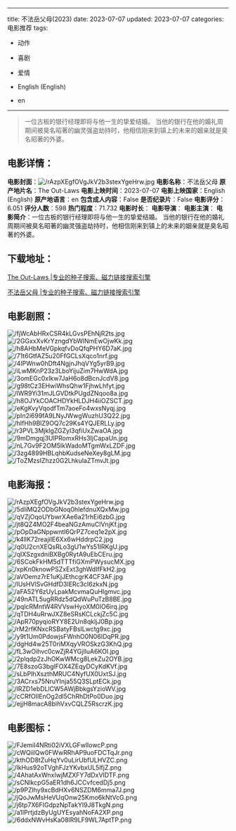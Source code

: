 
---
title: 不法岳父母(2023)
date: 2023-07-07
updated: 2023-07-07
categories: 电影推荐
tags:
- 动作
- 喜剧
- 爱情

- English (English)
- en
---


> 一位古板的银行经理即将与他一生的挚爱结婚。 当他的银行在他的婚礼周期间被臭名昭著的幽灵强盗劫持时，他相信刚来到镇上的未来的姻亲就是臭名昭著的外婆。

## **电影详情**：

**电影封面**：<img src="https://image.tmdb.org/t/p/w200/rAzpXEgfOVgJkV2b3stexYgeHrw.jpg" alt="/rAzpXEgfOVgJkV2b3stexYgeHrw.jpg" title="/rAzpXEgfOVgJkV2b3stexYgeHrw.jpg">
**电影名称**：不法岳父母
**原产地片名**：The Out-Laws
**电影上映时间**：2023-07-07
**电影上映国家**：English (English)
**原产地语言**：en
**包含成人内容**：False
**是否纪录片**：False
**电影评分**：6.051
**评分人数**：598
**热门程度**：71.732
**电影时长**：
**电影导演**：
**电影主演**：
**电影简介**：一位古板的银行经理即将与他一生的挚爱结婚。 当他的银行在他的婚礼周期间被臭名昭著的幽灵强盗劫持时，他相信刚来到镇上的未来的姻亲就是臭名昭著的外婆。

## **下载地址**：
[The Out-Laws |专业的种子搜索、磁力链接搜索引擎](https://movie.amd794.com:2083/?search=The%20Out-Laws&ordering=&mode=match_phrase&page_size=10&page=1)

[不法岳父母 |专业的种子搜索、磁力链接搜索引擎](https://movie.amd794.com:2083/?search=%E4%B8%8D%E6%B3%95%E5%B2%B3%E7%88%B6%E6%AF%8D&ordering=&mode=match_phrase&page_size=10&page=1)
 

## **电影剧照**：
<img src="https://image.tmdb.org/t/p/original/fjWcAbHRxCSR4kLGvsPEhNjR2ts.jpg" alt="/fjWcAbHRxCSR4kLGvsPEhNjR2ts.jpg" title="/fjWcAbHRxCSR4kLGvsPEhNjR2ts.jpg"><img src="https://image.tmdb.org/t/p/original/2GGxxXvKrYzngdYbWlNmEwOjwKk.jpg" alt="/2GGxxXvKrYzngdYbWlNmEwOjwKk.jpg" title="/2GGxxXvKrYzngdYbWlNmEwOjwKk.jpg"><img src="https://image.tmdb.org/t/p/original/h8AHbMeVGpkqfvDoQfqPHY6D7aK.jpg" alt="/h8AHbMeVGpkqfvDoQfqPHY6D7aK.jpg" title="/h8AHbMeVGpkqfvDoQfqPHY6D7aK.jpg"><img src="https://image.tmdb.org/t/p/original/71t6GtfAZ5u20FfGCLsXqco1nrf.jpg" alt="/71t6GtfAZ5u20FfGCLsXqco1nrf.jpg" title="/71t6GtfAZ5u20FfGCLsXqco1nrf.jpg"><img src="https://image.tmdb.org/t/p/original/4IPWnw0hDft4NgjnJhqVYg5yrB9.jpg" alt="/4IPWnw0hDft4NgjnJhqVYg5yrB9.jpg" title="/4IPWnw0hDft4NgjnJhqVYg5yrB9.jpg"><img src="https://image.tmdb.org/t/p/original/iLwMKnP23z3LboYijuZim7HwWdA.jpg" alt="/iLwMKnP23z3LboYijuZim7HwWdA.jpg" title="/iLwMKnP23z3LboYijuZim7HwWdA.jpg"><img src="https://image.tmdb.org/t/p/original/3omEGc0xIkw7JaH6o8dBcnJcdV8.jpg" alt="/3omEGc0xIkw7JaH6o8dBcnJcdV8.jpg" title="/3omEGc0xIkw7JaH6o8dBcnJcdV8.jpg"><img src="https://image.tmdb.org/t/p/original/g98tCz3EHwiWhsQhw1FjhwLhfyt.jpg" alt="/g98tCz3EHwiWhsQhw1FjhwLhfyt.jpg" title="/g98tCz3EHwiWhsQhw1FjhwLhfyt.jpg"><img src="https://image.tmdb.org/t/p/original/lWR9Yi31mJLGVDtkPUgdZNqoo8a.jpg" alt="/lWR9Yi31mJLGVDtkPUgdZNqoo8a.jpg" title="/lWR9Yi31mJLGVDtkPUgdZNqoo8a.jpg"><img src="https://image.tmdb.org/t/p/original/h8OJYkCOACHDYkHLDJH4iiOZSCT.jpg" alt="/h8OJYkCOACHDYkHLDJH4iiOZSCT.jpg" title="/h8OJYkCOACHDYkHLDJH4iiOZSCT.jpg"><img src="https://image.tmdb.org/t/p/original/eKgKvyVqodfTm7aoeFo4wxsNyqj.jpg" alt="/eKgKvyVqodfTm7aoeFo4wxsNyqj.jpg" title="/eKgKvyVqodfTm7aoeFo4wxsNyqj.jpg"><img src="https://image.tmdb.org/t/p/original/pIn2i699fA9LNyJWwgWuzhU3Q22.jpg" alt="/pIn2i699fA9LNyJWwgWuzhU3Q22.jpg" title="/pIn2i699fA9LNyJWwgWuzhU3Q22.jpg"><img src="https://image.tmdb.org/t/p/original/hIfHh9BlZ9OQ7c29Ks4YQJERLLy.jpg" alt="/hIfHh9BlZ9OQ7c29Ks4YQJERLLy.jpg" title="/hIfHh9BlZ9OQ7c29Ks4YQJERLLy.jpg"><img src="https://image.tmdb.org/t/p/original/r3PVL3MjkIgZGZyl3qfiUxZwaOA.jpg" alt="/r3PVL3MjkIgZGZyl3qfiUxZwaOA.jpg" title="/r3PVL3MjkIgZGZyl3qfiUxZwaOA.jpg"><img src="https://image.tmdb.org/t/p/original/9mDmgqj3UlPRomxRHs3IjCapaUn.jpg" alt="/9mDmgqj3UlPRomxRHs3IjCapaUn.jpg" title="/9mDmgqj3UlPRomxRHs3IjCapaUn.jpg"><img src="https://image.tmdb.org/t/p/original/nL7Gv9F2OM5IkWadoMTgmWxLZDF.jpg" alt="/nL7Gv9F2OM5IkWadoMTgmWxLZDF.jpg" title="/nL7Gv9F2OM5IkWadoMTgmWxLZDF.jpg"><img src="https://image.tmdb.org/t/p/original/3zg4899HBLqhbKudseNeXey8gLM.jpg" alt="/3zg4899HBLqhbKudseNeXey8gLM.jpg" title="/3zg4899HBLqhbKudseNeXey8gLM.jpg"><img src="https://image.tmdb.org/t/p/original/ToZMzsIZhzz0G2LhkulaZTmvJt.jpg" alt="/ToZMzsIZhzz0G2LhkulaZTmvJt.jpg" title="/ToZMzsIZhzz0G2LhkulaZTmvJt.jpg">

## **电影海报**：
<img src="https://image.tmdb.org/t/p/original/rAzpXEgfOVgJkV2b3stexYgeHrw.jpg" alt="/rAzpXEgfOVgJkV2b3stexYgeHrw.jpg" title="/rAzpXEgfOVgJkV2b3stexYgeHrw.jpg"><img src="https://image.tmdb.org/t/p/original/5dliMQ2ODbGNoq0hlefdnuXQxMw.jpg" alt="/5dliMQ2ODbGNoq0hlefdnuXQxMw.jpg" title="/5dliMQ2ODbGNoq0hlefdnuXQxMw.jpg"><img src="https://image.tmdb.org/t/p/original/qVZjOqoUYbwrXAe6a21rhEi6zbG.jpg" alt="/qVZjOqoUYbwrXAe6a21rhEi6zbG.jpg" title="/qVZjOqoUYbwrXAe6a21rhEi6zbG.jpg"><img src="https://image.tmdb.org/t/p/original/jt8QZ4MO2F4beaNGzAmuClVnjKf.jpg" alt="/jt8QZ4MO2F4beaNGzAmuClVnjKf.jpg" title="/jt8QZ4MO2F4beaNGzAmuClVnjKf.jpg"><img src="https://image.tmdb.org/t/p/original/pOpDaGNppwntl6QrPZ7ceq1e2pX.jpg" alt="/pOpDaGNppwntl6QrPZ7ceq1e2pX.jpg" title="/pOpDaGNppwntl6QrPZ7ceq1e2pX.jpg"><img src="https://image.tmdb.org/t/p/original/k4llK72reajiIE6Xx6wHddrpC2.jpg" alt="/k4llK72reajiIE6Xx6wHddrpC2.jpg" title="/k4llK72reajiIE6Xx6wHddrpC2.jpg"><img src="https://image.tmdb.org/t/p/original/q0U2cnXEQsRLo3gU1wYs51IRKgU.jpg" alt="/q0U2cnXEQsRLo3gU1wYs51IRKgU.jpg" title="/q0U2cnXEQsRLo3gU1wYs51IRKgU.jpg"><img src="https://image.tmdb.org/t/p/original/qIXSzgxdniBXBg0RytA9uEbCEru.jpg" alt="/qIXSzgxdniBXBg0RytA9uEbCEru.jpg" title="/qIXSzgxdniBXBg0RytA9uEbCEru.jpg"><img src="https://image.tmdb.org/t/p/original/6SCokFkHM5dTTTfiGXmPWysucMX.jpg" alt="/6SCokFkHM5dTTTfiGXmPWysucMX.jpg" title="/6SCokFkHM5dTTTfiGXmPWysucMX.jpg"><img src="https://image.tmdb.org/t/p/original/xpKn0knowPSZxExt3ghWdIfFkH2.jpg" alt="/xpKn0knowPSZxExt3ghWdIfFkH2.jpg" title="/xpKn0knowPSZxExt3ghWdIfFkH2.jpg"><img src="https://image.tmdb.org/t/p/original/aVOemz7rE1uKjJEthcgrK4CF3AF.jpg" alt="/aVOemz7rE1uKjJEthcgrK4CF3AF.jpg" title="/aVOemz7rE1uKjJEthcgrK4CF3AF.jpg"><img src="https://image.tmdb.org/t/p/original/lUsHVlSvGHdfD3IERc3cI6zkxN.jpg" alt="/lUsHVlSvGHdfD3IERc3cI6zkxN.jpg" title="/lUsHVlSvGHdfD3IERc3cI6zkxN.jpg"><img src="https://image.tmdb.org/t/p/original/aFA52Y6zUyLpakMcvmaQuHIgmvc.jpg" alt="/aFA52Y6zUyLpakMcvmaQuHIgmvc.jpg" title="/aFA52Y6zUyLpakMcvmaQuHIgmvc.jpg"><img src="https://image.tmdb.org/t/p/original/49nATL5ugRRdz5dQdWuPuTzB8BE.jpg" alt="/49nATL5ugRRdz5dQdWuPuTzB8BE.jpg" title="/49nATL5ugRRdz5dQdWuPuTzB8BE.jpg"><img src="https://image.tmdb.org/t/p/original/pqlcRMntW4RVVswHyoXM0IO6irq.jpg" alt="/pqlcRMntW4RVVswHyoXM0IO6irq.jpg" title="/pqlcRMntW4RVVswHyoXM0IO6irq.jpg"><img src="https://image.tmdb.org/t/p/original/qTDH4uRrwJXZ8eSRsKCLckjZc5C.jpg" alt="/qTDH4uRrwJXZ8eSRsKCLckjZc5C.jpg" title="/qTDH4uRrwJXZ8eSRsKCLckjZc5C.jpg"><img src="https://image.tmdb.org/t/p/original/ApR70pyqioRYY8E2Un8qkljJ0Bp.jpg" alt="/ApR70pyqioRYY8E2Un8qkljJ0Bp.jpg" title="/ApR70pyqioRYY8E2Un8qkljJ0Bp.jpg"><img src="https://image.tmdb.org/t/p/original/rM2rfKNxcRSBatyFBsILwctg9xc.jpg" alt="/rM2rfKNxcRSBatyFBsILwctg9xc.jpg" title="/rM2rfKNxcRSBatyFBsILwctg9xc.jpg"><img src="https://image.tmdb.org/t/p/original/y9t1Um0PdowjsFWnhO0N06IDqPR.jpg" alt="/y9t1Um0PdowjsFWnhO0N06IDqPR.jpg" title="/y9t1Um0PdowjsFWnhO0N06IDqPR.jpg"><img src="https://image.tmdb.org/t/p/original/dgHd4w25T0riMXqyVROSkzG3KhQ.jpg" alt="/dgHd4w25T0riMXqyVROSkzG3KhQ.jpg" title="/dgHd4w25T0riMXqyVROSkzG3KhQ.jpg"><img src="https://image.tmdb.org/t/p/original/fL3wOihvc0cwZjR4YGjIluA6KOI.jpg" alt="/fL3wOihvc0cwZjR4YGjIluA6KOI.jpg" title="/fL3wOihvc0cwZjR4YGjIluA6KOI.jpg"><img src="https://image.tmdb.org/t/p/original/2plqdp2zJhOKwWMcg8LekZu2OYB.jpg" alt="/2plqdp2zJhOKwWMcg8LekZu2OYB.jpg" title="/2plqdp2zJhOKwWMcg8LekZu2OYB.jpg"><img src="https://image.tmdb.org/t/p/original/7E8szoG3bglFOX4ZEqyDCyKdKVf.jpg" alt="/7E8szoG3bglFOX4ZEqyDCyKdKVf.jpg" title="/7E8szoG3bglFOX4ZEqyDCyKdKVf.jpg"><img src="https://image.tmdb.org/t/p/original/sLbPIhXszthMRUC4NyfUX0UxtSJ.jpg" alt="/sLbPIhXszthMRUC4NyfUX0UxtSJ.jpg" title="/sLbPIhXszthMRUC4NyfUX0UxtSJ.jpg"><img src="https://image.tmdb.org/t/p/original/3ACrxs75NruYInja55Q3SLptECk.jpg" alt="/3ACrxs75NruYInja55Q3SLptECk.jpg" title="/3ACrxs75NruYInja55Q3SLptECk.jpg"><img src="https://image.tmdb.org/t/p/original/lRZD1ebDLlCW5AWjBbkgsYzioWV.jpg" alt="/lRZD1ebDLlCW5AWjBbkgsYzioWV.jpg" title="/lRZD1ebDLlCW5AWjBbkgsYzioWV.jpg"><img src="https://image.tmdb.org/t/p/original/cCRfOIIEnOg2dl5ChRhDtPo0Duo.jpg" alt="/cCRfOIIEnOg2dl5ChRhDtPo0Duo.jpg" title="/cCRfOIIEnOg2dl5ChRhDtPo0Duo.jpg"><img src="https://image.tmdb.org/t/p/original/ejjH8macA8bihVxvCQLZ5RscrzK.jpg" alt="/ejjH8macA8bihVxvCQLZ5RscrzK.jpg" title="/ejjH8macA8bihVxvCQLZ5RscrzK.jpg">

## **电影图标**：
<img src="https://image.tmdb.org/t/p/original/FJemiI4NRti02iVXLGFwlIowcP.png" alt="/FJemiI4NRti02iVXLGFwlIowcP.png" title="/FJemiI4NRti02iVXLGFwlIowcP.png"><img src="https://image.tmdb.org/t/p/original/cWQiilQw0FWwRRhAP9uoFDCTqJr.png" alt="/cWQiilQw0FWwRRhAP9uoFDCTqJr.png" title="/cWQiilQw0FWwRRhAP9uoFDCTqJr.png"><img src="https://image.tmdb.org/t/p/original/kthOD8tZuHqYv0uLirUbfULHVZC.png" alt="/kthOD8tZuHqYv0uLirUbfULHVZC.png" title="/kthOD8tZuHqYv0uLirUbfULHVZC.png"><img src="https://image.tmdb.org/t/p/original/lkHus92oTVghFJzYKvbxUL5lfjZ.png" alt="/lkHus92oTVghFJzYKvbxUL5lfjZ.png" title="/lkHus92oTVghFJzYKvbxUL5lfjZ.png"><img src="https://image.tmdb.org/t/p/original/4AhatAxWnxIwjMZXFY7dDxVIDTF.png" alt="/4AhatAxWnxIwjMZXFY7dDxVIDTF.png" title="/4AhatAxWnxIwjMZXFY7dDxVIDTF.png"><img src="https://image.tmdb.org/t/p/original/sCNIkcpG5aER1dh6JCCvfcedDj5.png" alt="/sCNIkcpG5aER1dh6JCCvfcedDj5.png" title="/sCNIkcpG5aER1dh6JCCvfcedDj5.png"><img src="https://image.tmdb.org/t/p/original/p9PZlhy9xcBdHXv6NSZDM6mma7J.png" alt="/p9PZlhy9xcBdHXv6NSZDM6mma7J.png" title="/p9PZlhy9xcBdHXv6NSZDM6mma7J.png"><img src="https://image.tmdb.org/t/p/original/jQoJwMsHeVUqOnw25Kmo6kNtVcG.png" alt="/jQoJwMsHeVUqOnw25Kmo6kNtVcG.png" title="/jQoJwMsHeVUqOnw25Kmo6kNtVcG.png"><img src="https://image.tmdb.org/t/p/original/j6tp7X6FIGdpzNpTakYI9J8TkgN.png" alt="/j6tp7X6FIGdpzNpTakYI9J8TkgN.png" title="/j6tp7X6FIGdpzNpTakYI9J8TkgN.png"><img src="https://image.tmdb.org/t/p/original/a1IPrtjdzByUgUYEsyahNoFA2XP.png" alt="/a1IPrtjdzByUgUYEsyahNoFA2XP.png" title="/a1IPrtjdzByUgUYEsyahNoFA2XP.png"><img src="https://image.tmdb.org/t/p/original/6ddxNWvHsKa08lR9LF9WL7AptTP.png" alt="/6ddxNWvHsKa08lR9LF9WL7AptTP.png" title="/6ddxNWvHsKa08lR9LF9WL7AptTP.png">
